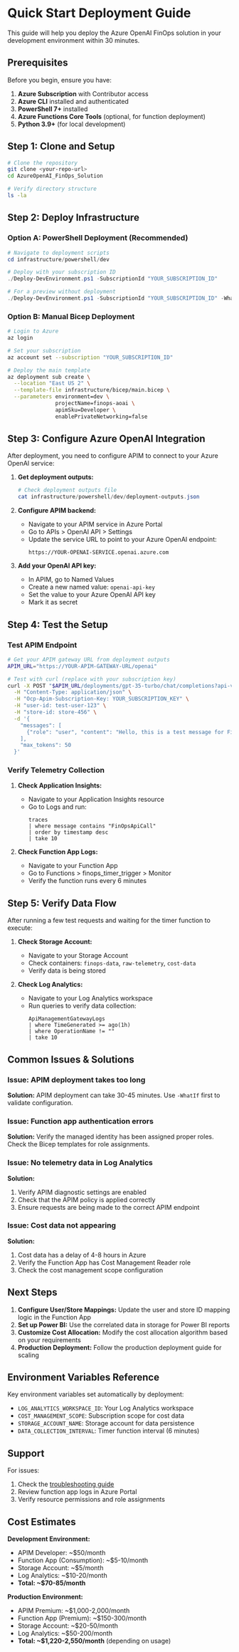 # Quick Start Deployment Guide

This guide will help you deploy the Azure OpenAI FinOps solution in your development environment within 30 minutes.

## Prerequisites

Before you begin, ensure you have:

1. **Azure Subscription** with Contributor access
2. **Azure CLI** installed and authenticated
3. **PowerShell 7+** installed
4. **Azure Functions Core Tools** (optional, for function deployment)
5. **Python 3.9+** (for local development)

## Step 1: Clone and Setup

```bash
# Clone the repository
git clone <your-repo-url>
cd AzureOpenAI_FinOps_Solution

# Verify directory structure
ls -la
```

## Step 2: Deploy Infrastructure

### Option A: PowerShell Deployment (Recommended)

```powershell
# Navigate to deployment scripts
cd infrastructure/powershell/dev

# Deploy with your subscription ID
./Deploy-DevEnvironment.ps1 -SubscriptionId "YOUR_SUBSCRIPTION_ID"

# For a preview without deployment
./Deploy-DevEnvironment.ps1 -SubscriptionId "YOUR_SUBSCRIPTION_ID" -WhatIf
```

### Option B: Manual Bicep Deployment

```bash
# Login to Azure
az login

# Set your subscription
az account set --subscription "YOUR_SUBSCRIPTION_ID"

# Deploy the main template
az deployment sub create \
  --location "East US 2" \
  --template-file infrastructure/bicep/main.bicep \
  --parameters environment=dev \
               projectName=finops-aoai \
               apimSku=Developer \
               enablePrivateNetworking=false
```

## Step 3: Configure Azure OpenAI Integration

After deployment, you need to configure APIM to connect to your Azure OpenAI service:

1. **Get deployment outputs:**
   ```powershell
   # Check deployment outputs file
   cat infrastructure/powershell/dev/deployment-outputs.json
   ```

2. **Configure APIM backend:**
   - Navigate to your APIM service in Azure Portal
   - Go to APIs > OpenAI API > Settings
   - Update the service URL to point to your Azure OpenAI endpoint:
     ```
     https://YOUR-OPENAI-SERVICE.openai.azure.com
     ```

3. **Add your OpenAI API key:**
   - In APIM, go to Named Values
   - Create a new named value: `openai-api-key`
   - Set the value to your Azure OpenAI API key
   - Mark it as secret

## Step 4: Test the Setup

### Test APIM Endpoint

```bash
# Get your APIM gateway URL from deployment outputs
APIM_URL="https://YOUR-APIM-GATEWAY-URL/openai"

# Test with curl (replace with your subscription key)
curl -X POST "$APIM_URL/deployments/gpt-35-turbo/chat/completions?api-version=2024-02-01" \
  -H "Content-Type: application/json" \
  -H "Ocp-Apim-Subscription-Key: YOUR_SUBSCRIPTION_KEY" \
  -H "user-id: test-user-123" \
  -H "store-id: store-456" \
  -d '{
    "messages": [
      {"role": "user", "content": "Hello, this is a test message for FinOps tracking."}
    ],
    "max_tokens": 50
  }'
```

### Verify Telemetry Collection

1. **Check Application Insights:**
   - Navigate to your Application Insights resource
   - Go to Logs and run:
     ```kql
     traces 
     | where message contains "FinOpsApiCall"
     | order by timestamp desc
     | take 10
     ```

2. **Check Function App Logs:**
   - Navigate to your Function App
   - Go to Functions > finops_timer_trigger > Monitor
   - Verify the function runs every 6 minutes

## Step 5: Verify Data Flow

After running a few test requests and waiting for the timer function to execute:

1. **Check Storage Account:**
   - Navigate to your Storage Account
   - Check containers: `finops-data`, `raw-telemetry`, `cost-data`
   - Verify data is being stored

2. **Check Log Analytics:**
   - Navigate to your Log Analytics workspace
   - Run queries to verify data collection:
     ```kql
     ApiManagementGatewayLogs
     | where TimeGenerated >= ago(1h)
     | where OperationName != ""
     | take 10
     ```

## Common Issues & Solutions

### Issue: APIM deployment takes too long
**Solution:** APIM deployment can take 30-45 minutes. Use `-WhatIf` first to validate configuration.

### Issue: Function app authentication errors
**Solution:** Verify the managed identity has been assigned proper roles. Check the Bicep templates for role assignments.

### Issue: No telemetry data in Log Analytics
**Solution:** 
1. Verify APIM diagnostic settings are enabled
2. Check that the APIM policy is applied correctly
3. Ensure requests are being made to the correct APIM endpoint

### Issue: Cost data not appearing
**Solution:**
1. Cost data has a delay of 4-8 hours in Azure
2. Verify the Function App has Cost Management Reader role
3. Check the cost management scope configuration

## Next Steps

1. **Configure User/Store Mappings:** Update the user and store ID mapping logic in the Function App
2. **Set up Power BI:** Use the correlated data in storage for Power BI reports
3. **Customize Cost Allocation:** Modify the cost allocation algorithm based on your requirements
4. **Production Deployment:** Follow the production deployment guide for scaling

## Environment Variables Reference

Key environment variables set automatically by deployment:

- `LOG_ANALYTICS_WORKSPACE_ID`: Your Log Analytics workspace
- `COST_MANAGEMENT_SCOPE`: Subscription scope for cost data
- `STORAGE_ACCOUNT_NAME`: Storage account for data persistence
- `DATA_COLLECTION_INTERVAL`: Timer function interval (6 minutes)

## Support

For issues:
1. Check the [troubleshooting guide](troubleshooting.md)
2. Review function app logs in Azure Portal
3. Verify resource permissions and role assignments

## Cost Estimates

**Development Environment:**
- APIM Developer: ~$50/month
- Function App (Consumption): ~$5-10/month
- Storage Account: ~$5/month
- Log Analytics: ~$10-20/month
- **Total: ~$70-85/month**

**Production Environment:**
- APIM Premium: ~$1,000-2,000/month
- Function App (Premium): ~$150-300/month
- Storage Account: ~$20-50/month
- Log Analytics: ~$50-200/month
- **Total: ~$1,220-2,550/month** (depending on usage)